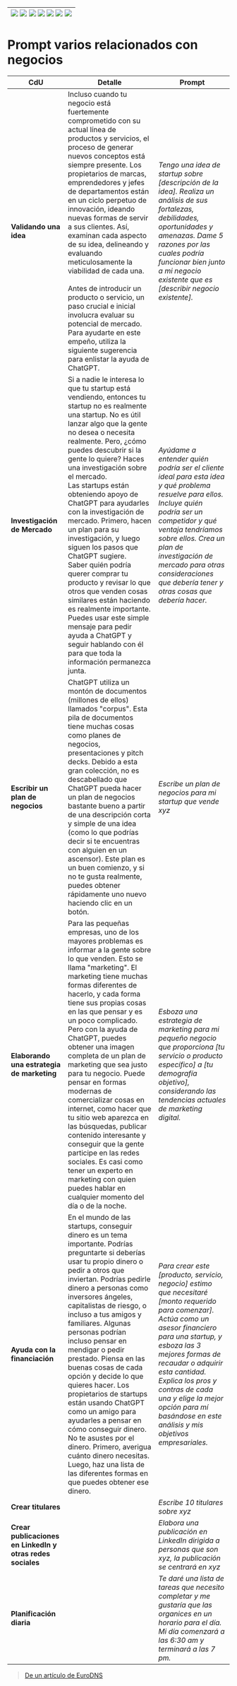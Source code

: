 <div align=right>

|[![](https://img.shields.io/badge/-Inicio-FFF?style=flat&logo=Emlakjet&logoColor=black)](/README.md) [![](https://img.shields.io/badge/-Introducción-FFF?style=flat)](/documentos/intro.md) [![](https://img.shields.io/badge/-Panorámica-FFF?style=flat)](/documentos/panorámica.md) [![](https://img.shields.io/badge/-Prompts-FFF?style=flat)](/documentos/prompts/README.md) [![](https://img.shields.io/badge/-Ingeniería_de_prompts-FFF?style=flat)](/documentos/ingenieriaDePrompts/README.md) [![](https://img.shields.io/badge/-Patrones-FFF?style=flat)](/documentos/ingenieriaDePrompts/patrones/README.md) [![](https://img.shields.io/badge/-Casos_de_uso-FFF?style=flat)](/documentos/casosDeUso/README.md)|
|-|

</div>

# Prompt varios relacionados con negocios

|CdU|Detalle|Prompt|
|-|-|-|
**Validando una idea**|Incluso cuando tu negocio está fuertemente comprometido con su actual línea de productos y servicios, el proceso de generar nuevos conceptos está siempre presente. Los propietarios de marcas, emprendedores y jefes de departamentos están en un ciclo perpetuo de innovación, ideando nuevas formas de servir a sus clientes. Así, examinan cada aspecto de su idea, delineando y evaluando meticulosamente la viabilidad de cada una.<br><br>Antes de introducir un producto o servicio, un paso crucial e inicial involucra evaluar su potencial de mercado. Para ayudarte en este empeño, utiliza la siguiente sugerencia para enlistar la ayuda de ChatGPT.|*Tengo una idea de startup sobre [descripción de la idea]. Realiza un análisis de sus fortalezas, debilidades, oportunidades y amenazas. Dame 5 razones por las cuales podría funcionar bien junto a mi negocio existente que es [describir negocio existente].*
**Investigación de Mercado**|Si a nadie le interesa lo que tu startup está vendiendo, entonces tu startup no es realmente una startup. No es útil lanzar algo que la gente no desea o necesita realmente. Pero, ¿cómo puedes descubrir si la gente lo quiere? Haces una investigación sobre el mercado.<br>Las startups están obteniendo apoyo de ChatGPT para ayudarles con la investigación de mercado. Primero, hacen un plan para su investigación, y luego siguen los pasos que ChatGPT sugiere.<br>Saber quién podría querer comprar tu producto y revisar lo que otros que venden cosas similares están haciendo es realmente importante. Puedes usar este simple mensaje para pedir ayuda a ChatGPT y seguir hablando con él para que toda la información permanezca junta.|*Ayúdame a entender quién podría ser el cliente ideal para esta idea y qué problema resuelve para ellos. Incluye quién podría ser un competidor y qué ventaja tendríamos sobre ellos. Crea un plan de investigación de mercado para otras consideraciones que debería tener y otras cosas que debería hacer.*
**Escribir un plan de negocios**|ChatGPT utiliza un montón de documentos (millones de ellos) llamados "corpus". Esta pila de documentos tiene muchas cosas como planes de negocios, presentaciones y pitch decks. Debido a esta gran colección, no es descabellado que ChatGPT pueda hacer un plan de negocios bastante bueno a partir de una descripción corta y simple de una idea (como lo que podrías decir si te encuentras con alguien en un ascensor). Este plan es un buen comienzo, y si no te gusta realmente, puedes obtener rápidamente uno nuevo haciendo clic en un botón.|*Escribe un plan de negocios para mi startup que vende xyz*
**Elaborando una estrategia de marketing**|Para las pequeñas empresas, uno de los mayores problemas es informar a la gente sobre lo que venden. Esto se llama "marketing". El marketing tiene muchas formas diferentes de hacerlo, y cada forma tiene sus propias cosas en las que pensar y es un poco complicado. Pero con la ayuda de ChatGPT, puedes obtener una imagen completa de un plan de marketing que sea justo para tu negocio. Puede pensar en formas modernas de comercializar cosas en internet, como hacer que tu sitio web aparezca en las búsquedas, publicar contenido interesante y conseguir que la gente participe en las redes sociales. Es casi como tener un experto en marketing con quien puedes hablar en cualquier momento del día o de la noche.|*Esboza una estrategia de marketing para mi pequeño negocio que proporciona [tu servicio o producto específico] a [tu demografía objetivo], considerando las tendencias actuales de marketing digital.*
**Ayuda con la financiación**|En el mundo de las startups, conseguir dinero es un tema importante. Podrías preguntarte si deberías usar tu propio dinero o pedir a otros que inviertan. Podrías pedirle dinero a personas como inversores ángeles, capitalistas de riesgo, o incluso a tus amigos y familiares. Algunas personas podrían incluso pensar en mendigar o pedir prestado. Piensa en las buenas cosas de cada opción y decide lo que quieres hacer. Los propietarios de startups están usando ChatGPT como un amigo para ayudarles a pensar en cómo conseguir dinero.<br>No te asustes por el dinero. Primero, averigua cuánto dinero necesitas. Luego, haz una lista de las diferentes formas en que puedes obtener ese dinero.|*Para crear este [producto, servicio, negocio] estimo que necesitaré [monto requerido para comenzar]. Actúa como un asesor financiero para una startup, y esboza las 3 mejores formas de recaudar o adquirir esta cantidad. Explica los pros y contras de cada una y elige la mejor opción para mí basándose en este análisis y mis objetivos empresariales.*
**Crear titulares**||*Escribe 10 titulares sobre xyz*
**Crear publicaciones en LinkedIn y otras redes sociales**||*Elabora una publicación en LinkedIn dirigida a personas que son xyz, la publicación se centrará en xyz*
**Planificación diaria**||*Te daré una lista de tareas que necesito completar y me gustaría que las organices en un horario para el día. Mi día comenzará a las 6:30 am y terminará a las 7 pm.*

> [De un artículo de EuroDNS](https://www.eurodns.com/blog/chatgpt-prompts-to-use-in-your-business)